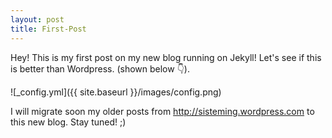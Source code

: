 ```yaml
---
layout: post
title: First-Post
---
```


Hey! This is my first post on my new blog running on Jekyll!
Let's see if this is better than Wordpress. (shown below :point_down:).

![_config.yml]({{ site.baseurl }}/images/config.png)

I will migrate soon my older posts from http://sisteming.wordpress.com to this new blog. Stay tuned! ;)
